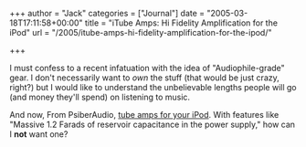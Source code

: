 +++
author = "Jack"
categories = ["Journal"]
date = "2005-03-18T17:11:58+00:00"
title = "iTube Amps: Hi Fidelity Amplification for the iPod"
url = "/2005/itube-amps-hi-fidelity-amplification-for-the-ipod/"

+++

I must confess to a recent infatuation with the idea of "Audiophile-grade" gear. I don't necessarily want to _own_ the stuff (that would be just crazy, right?) but I would like to understand the unbelievable lengths people will go (and money they'll spend) on listening to music.

And now, From PsiberAudio, [tube amps for your iPod][1]. With features like "Massive 1.2 Farads of reservoir capacitance in the power supply," how can I **not** want one?

 [1]: http://www.psiberportal.com/psiberaudio/iPod_3.htm